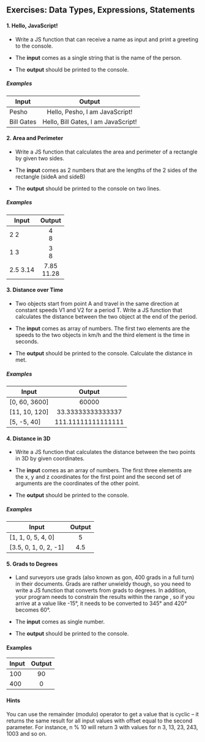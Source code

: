 ## Exercises: Data Types, Expressions, Statements

#### 1. Hello, JavaScript!

* Write a JS function that can receive a name as input and print a greeting to the console.

* The <b>input</b> comes as a single string that is the name of the person.

* The <b>output</b> should be printed to the console.

##### Examples

| Input      | Output        |
| -----------|:-------------:|
| Pesho | Hello, Pesho, I am JavaScript!| 
| Bill Gates | Hello, Bill Gates, I am JavaScript!|

#### 2. Area and Perimeter

* Write a JS function that calculates the area and perimeter of a rectangle by given two sides.

* The <b>input</b> comes as 2 numbers that are the lengths of the 2 sides of the rectangle (sideA and sideB)

* The <b>output</b> should be printed to the console on two lines.

##### Examples 

| Input      | Output        |
| -----------|:-------------:|
| 2 2 | 4<br> 8 | 
|1 3 |  3<br> 8|
|2.5 3.14 | 7.85<br> 11.28|

#### 3. Distance over Time

* Two objects start from point A and travel in the same direction at constant speeds V1 and V2 for a period T. Write a JS function that calculates the distance between the two object at the end of the period.

* The <b>input</b> comes as array of numbers. The first two elements are the speeds to the two objects in km/h and the third element is the time in seconds.

* The <b>output</b> should be printed to the console. Calculate the distance in met.

##### Examples 

| Input      | Output        |
| -----------|:-------------:|
| [0, 60, 3600] | 60000 | 
| [11, 10, 120] | 33.33333333333337|
|  [5, -5, 40] | 111.11111111111111|

#### 4. Distance in 3D

* Write a JS function that calculates the distance between the two points in 3D by given coordinates.

* The <b>input</b> comes as an array of numbers. The first three elements are the x, y and z coordinates for the first point and the second set of arguments are the coordinates of the other point.

* The <b> output</b> should be printed to the console.

##### Examples 

| Input      | Output        |
| -----------|:-------------:|
| [1, 1, 0, 5, 4, 0] | 5 | 
| [3.5, 0, 1, 0, 2, -1] | 4.5|

#### 5. Grads to Degrees

* Land surveyors use grads (also known as gon, 400 grads in a full turn) in their documents. Grads are rather unwieldy though, so you need to write a JS function that converts from grads to degrees. In addition, your program needs to constrain the results within the range , so if you arrive at a value like -15°, it needs to be converted to 345° and 420° becomes 60°.

* The <b>input</b> comes as single number.

* The <b>output</b> should be printed to the console.

#### Examples

| Input      | Output        |
| -----------|:-------------:|
| 100 | 90 | 
| 400 | 0|

#### Hints 

You can use the remainder (modulo) operator to get a value that is cyclic – it returns the same result for all input values with offset equal to the second parameter. For instance, n % 10 will return 3 with values for n 3, 13, 23, 243, 1003 and so on.
